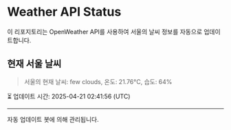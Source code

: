 
# Weather API Status

이 리포지토리는 OpenWeather API를 사용하여 서울의 날씨 정보를 자동으로 업데이트합니다.

## 현재 서울 날씨
> 서울의 현재 날씨: few clouds, 온도: 21.76°C, 습도: 64%

⏳ 업데이트 시간: 2025-04-21 02:41:56 (UTC)

---
자동 업데이트 봇에 의해 관리됩니다.
